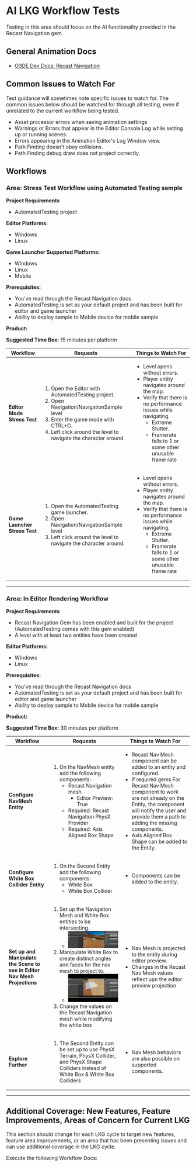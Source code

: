 # AI LKG Workflow Tests

Testing in this area should focus on the AI functionality provided in the Recast Navigation gem.

## General Animation Docs
* [O3DE Dev Docs: Recast Navigation](https://deploy-preview-1693--o3deorg.netlify.app/docs/user-guide/interactivity/navigation-and-pathfinding/recast-navigation/)

## Common Issues to Watch For

Test guidance will sometimes note specific issues to watch for. The common issues below should be watched for through all testing, even if unrelated to the current workflow being tested.
- Asset processor errors when saving animation settings
- Warnings or Errors that appear in the Editor Console Log while setting up or running scenes.
- Errors appearing in the Animation Editor's Log Window view.
- Path Finding doesn't obey collisions.
- Path Finding debug draw does not project correctly.

## Workflows

### Area: Stress Test Workflow using Automated Testing sample

**Project Requirements**

* AutomatedTesting project


**Editor Platforms:**
* Windows
* Linux

**Game Launcher Supported Platforms:**
* Windows
* Linux
* Mobile

**Prerequisites:**
* You've read through the Recast Navigation docs
* AutomatedTesting is set as your default project and has been built for editor and game launcher
* Ability to deploy sample to Mobile device for mobile sample


**Product:** 

**Suggested Time Box:** 15 minutes per platform

| Workflow                      | Requests                                                                                                                                                                                                                       | Things to Watch For                                                                                                                                                                                                                                                 |
|-------------------------------|--------------------------------------------------------------------------------------------------------------------------------------------------------------------------------------------------------------------------------|---------------------------------------------------------------------------------------------------------------------------------------------------------------------------------------------------------------------------------------------------------------------|
| **Editor Mode Stress Test**   | <ol><li>Open the Editor with AutomatedTesting project.</li><li>Open Navigation/NavigationSample level</li><li>Enter the game mode with CTRL+G.</li><li>Left click around the level to navigate the character around.</li></ol> | <ul><li>Level opens without errors.</li><li>Player entity navigates around the map.</li><li>Verify that there is no performance issues while navigating.<ul><li>Extreme Stutter.</li><li>Framerate falls to 1 or some other unusable frame rate</li></ul></li></ul> |
| **Game Launcher Stress Test** | <ol><li>Open the AutomatedTesting game launcher.</li><li>Open Navigation/NavigationSample level</li><li>Left click around the level to navigate the character around.</li></ol>                                                | <ul><li>Level opens without errors.</li><li>Player entity navigates around the map.</li><li>Verify that there is no performance issues while navigating.<ul><li>Extreme Stutter.</li><li>Framerate falls to 1 or some other unusable frame rate</li></ul></li></ul> |
---

### Area: In Editor Rendering Workflow

**Project Requirements**
* Recast Navigation Gem has been enabled and built for the project (AutomatedTesting comes with this gem enabled)
* A level with at least two entities have been created


**Editor Platforms:**
* Windows
* Linux

**Prerequisites:**
* You've read through the Recast Navigation docs
* AutomatedTesting is set as your default project and has been built for editor and game launcher
* Ability to deploy sample to Mobile device for mobile sample


**Product:** 

**Suggested Time Box:** 30 minutes per platform

| Workflow                                                                  | Requests                                                                                                                                                                                                                                                                                                                                                                                                                   | Things to Watch For                                                                                                                                                                                                                                                                                                                         |
|---------------------------------------------------------------------------|----------------------------------------------------------------------------------------------------------------------------------------------------------------------------------------------------------------------------------------------------------------------------------------------------------------------------------------------------------------------------------------------------------------------------|---------------------------------------------------------------------------------------------------------------------------------------------------------------------------------------------------------------------------------------------------------------------------------------------------------------------------------------------|
| **Configure NavMesh Entity**                                              | <ol><li>On the NavMesh entity add the following components:<ul><li>Recast Navigation mesh.<ul><li>Editor Preview: True</li></ul></li><li>Required: Recast Navigation PhysX Provider</li><li>Required: Axis Aligned Box Shape</li></uL></li></ol>                                                                                                                                                                           | <ul><li>Recast Nav Mesh component can be added to an entity and configured.</li><li>If required gems For Recast Nav Mesh component to work are not already on the Entity, the component will notify the user and provide them a path to adding the missing components.</li><li>Axis Aligned Box Shape can be added to the Entity.</li></ul> |
| **Configure White Box Collider Entity**                                   | <ol><li>On the Second Entity add the following components:<ul><li>White Box</li><li>White Box Collider</li></ul></li></ol>                                                                                                                                                                                                                                                                                                 | <ul><li>Components can be added to the entity.</li></ul>                                                                                                                                                                                                                                                                                    |
| **Set up and Manipulate the Scene to see in Editor Nav Mesh Projections** | <ol><li>Set up the Navigation Mesh and White Box entities to be intersecting.<ul><li>![](images\nav-mesh-whitebox-intersection.png)</li></ul></li><li>Manipulate White Box to create distinct angles and faces for the nav mesh to project to.<ul><li>![](images\whitebox-editing-navmesh-projection-change.gif)</li></ul></li><li>Change the values on the Recast Navigation mesh while modifying the white box</li></ol> | <ul><li>Nav Mesh is projected to the entity during editor preview.</li><li>Changes in the Recast Nav Mesh values reflect upn the editor preview projection</li></ul>                                                                                                                                                                        |
| **Explore Further**                                                       | <ol><li>The Second Entity can be set up to use PhysX Terrain, PhysX Collider, and PhysX Shape Colliders instead of White Box & White Box Colliders</li></ol>                                                                                                                                                                                                                                                               | <ul><li>Nav Mesh behaviors are also possible on supported components.</li></ul>                                                                                                                                                                                                                                                             |

---


## Additional Coverage: New Features, Feature Improvements, Areas of Concern for Current LKG
This section should change for each LKG cycle to target new features, feature area improvements, or an area that has been presenting issues and can use additional coverage in the LKG cycle.

Execute the following Workflow Docs:



